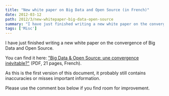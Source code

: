 ```yaml
---
title: "New white paper on Big Data and Open Source (in French)"
date: 2012-03-12
path: 2012/3/new-whitepaper-big-data-open-source
summary: "I have just finished writing a new white paper on the convergence of Big Data and Open Source."
tags: ['Misc']
---
```



I have just finished writing a new white paper on the convergence of Big Data and Open Source.

You can find it here: ["Big Data & Open Source:
une convergence inévitable?"](/assets/pdf/bigdata-opensource.pdf) (PDF, 21 pages, French).

As this is the first version of this document, it probably still contains inaccuracies or misses important information.

Please use the comment box below if you find room for improvement.

